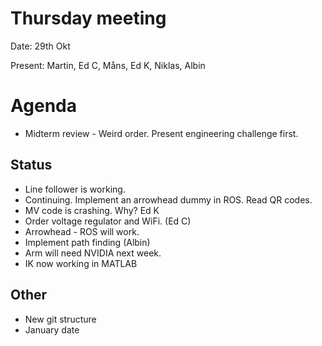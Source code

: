 # Thursday meeting
Date: 29th Okt

Present: Martin, Ed C, Måns, Ed K, Niklas, Albin


# Agenda
- Midterm review - Weird order. Present engineering challenge first. 


## Status
  - Line follower is working. 
  - Continuing. Implement an arrowhead dummy in ROS. Read QR codes. 
  - MV code is crashing. Why? Ed K
  - Order voltage regulator and WiFi. (Ed C)
  - Arrowhead - ROS will work. 
  - Implement path finding (Albin)  
  - Arm will need NVIDIA next week.  
  - IK now working in MATLAB

## Other 
- New git structure
- January date


